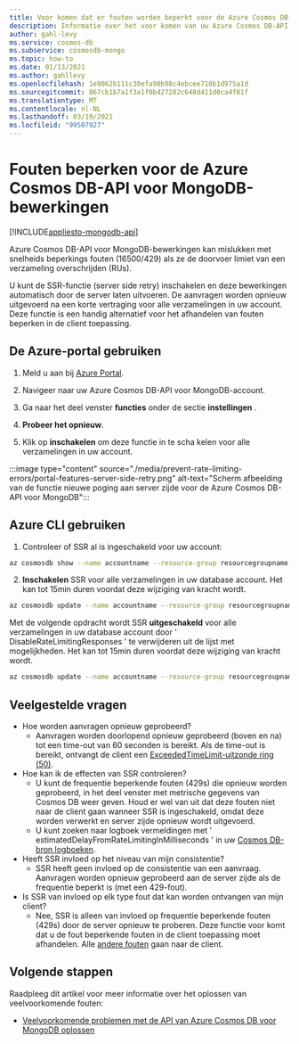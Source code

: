 ```yaml
---
title: Voor komen dat er fouten worden beperkt voor de Azure Cosmos DB-API voor MongoDB-bewerkingen.
description: Informatie over het voor komen van uw Azure Cosmos DB-API voor MongoDB-bewerkingen van het aantal fouten bij het beperken van de SSR (nieuwe poging tot server zijde).
author: gahl-levy
ms.service: cosmos-db
ms.subservice: cosmosdb-mongo
ms.topic: how-to
ms.date: 01/13/2021
ms.author: gahllevy
ms.openlocfilehash: 1e9062b111c30efa90b98c4ebcee710b1d975a1d
ms.sourcegitcommit: 867cb1b7a1f3a1f0b427282c648d411d0ca4f81f
ms.translationtype: MT
ms.contentlocale: nl-NL
ms.lasthandoff: 03/19/2021
ms.locfileid: "99507927"
---
```

# <a name="prevent-rate-limiting-errors-for-azure-cosmos-db-api-for-mongodb-operations"></a>Fouten beperken voor de Azure Cosmos DB-API voor MongoDB-bewerkingen
[!INCLUDE[appliesto-mongodb-api](includes/appliesto-mongodb-api.md)]

Azure Cosmos DB-API voor MongoDB-bewerkingen kan mislukken met snelheids beperkings fouten (16500/429) als ze de doorvoer limiet van een verzameling overschrijden (RUs). 

U kunt de SSR-functie (server side retry) inschakelen en deze bewerkingen automatisch door de server laten uitvoeren. De aanvragen worden opnieuw uitgevoerd na een korte vertraging voor alle verzamelingen in uw account. Deze functie is een handig alternatief voor het afhandelen van fouten beperken in de client toepassing.

## <a name="use-the-azure-portal"></a>De Azure-portal gebruiken

1. Meld u aan bij [Azure Portal](https://portal.azure.com/).

1. Navigeer naar uw Azure Cosmos DB-API voor MongoDB-account.

1. Ga naar het deel venster **functies** onder de sectie **instellingen** .

1. **Probeer het opnieuw**.

1. Klik op **inschakelen** om deze functie in te scha kelen voor alle verzamelingen in uw account.

:::image type="content" source="./media/prevent-rate-limiting-errors/portal-features-server-side-retry.png" alt-text="Scherm afbeelding van de functie nieuwe poging aan server zijde voor de Azure Cosmos DB-API voor MongoDB":::

## <a name="use-the-azure-cli"></a>Azure CLI gebruiken

1. Controleer of SSR al is ingeschakeld voor uw account:
```bash
az cosmosdb show --name accountname --resource-group resourcegroupname
```
2. **Inschakelen** SSR voor alle verzamelingen in uw database account. Het kan tot 15min duren voordat deze wijziging van kracht wordt.
```bash
az cosmosdb update --name accountname --resource-group resourcegroupname --capabilities EnableMongo DisableRateLimitingResponses
```
Met de volgende opdracht wordt SSR **uitgeschakeld** voor alle verzamelingen in uw database account door ' DisableRateLimitingResponses ' te verwijderen uit de lijst met mogelijkheden. Het kan tot 15min duren voordat deze wijziging van kracht wordt.
```bash
az cosmosdb update --name accountname --resource-group resourcegroupname --capabilities EnableMongo
```

## <a name="frequently-asked-questions"></a>Veelgestelde vragen
* Hoe worden aanvragen opnieuw geprobeerd?
    * Aanvragen worden doorlopend opnieuw geprobeerd (boven en na) tot een time-out van 60 seconden is bereikt. Als de time-out is bereikt, ontvangt de client een [ExceededTimeLimit-uitzonde ring (50)](mongodb-troubleshoot.md).
*  Hoe kan ik de effecten van SSR controleren?
    *  U kunt de frequentie beperkende fouten (429s) die opnieuw worden geprobeerd, in het deel venster met metrische gegevens van Cosmos DB weer geven. Houd er wel van uit dat deze fouten niet naar de client gaan wanneer SSR is ingeschakeld, omdat deze worden verwerkt en server zijde opnieuw wordt uitgevoerd. 
    *  U kunt zoeken naar logboek vermeldingen met ' estimatedDelayFromRateLimitingInMilliseconds ' in uw [Cosmos DB-bron logboeken](cosmosdb-monitor-resource-logs.md).
*  Heeft SSR invloed op het niveau van mijn consistentie?
    *  SSR heeft geen invloed op de consistentie van een aanvraag. Aanvragen worden opnieuw geprobeerd aan de server zijde als de frequentie beperkt is (met een 429-fout). 
*  Is SSR van invloed op elk type fout dat kan worden ontvangen van mijn client?
    *  Nee, SSR is alleen van invloed op frequentie beperkende fouten (429s) door de server opnieuw te proberen. Deze functie voor komt dat u de fout beperkende fouten in de client toepassing moet afhandelen. Alle [andere fouten](mongodb-troubleshoot.md) gaan naar de client. 

## <a name="next-steps"></a>Volgende stappen

Raadpleeg dit artikel voor meer informatie over het oplossen van veelvoorkomende fouten:

* [Veelvoorkomende problemen met de API van Azure Cosmos DB voor MongoDB oplossen](mongodb-troubleshoot.md)
